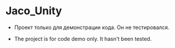 # Jaco_Unity

- Проект только для демонстрации кода. Он не тестировался.

- The project is for code demo only. It hasn't been tested.
